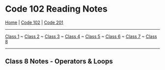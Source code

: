 # Code 102 Reading Notes

[Home](README.md) | [Code 102](https://melanie-johnston.github.io/reading-notes/102/home102.md) | [Code 201](https://melanie-johnston.github.io/reading-notes/201/home201.md)

---

[Class 1](https://melanie-johnston.github.io/reading-notes/102/class1) ~
[Class 2](https://melanie-johnston.github.io/reading-notes/102/class2.md) ~
[Class 3](https://melanie-johnston.github.io/reading-notes/102/class3.md) ~
[Class 4](https://melanie-johnston.github.io/reading-notes/102/class4.md) ~
[Class 5](https://melanie-johnston.github.io/reading-notes/102/class5.md) ~
[Class 6](https://melanie-johnston.github.io/reading-notes/102/class6.md) ~
[Class 7](https://melanie-johnston.github.io/reading-notes/102/class7.md) ~
[Class 8](https://melanie-johnston.github.io/reading-notes/102/class8.md) 

---

## Class 8 Notes - Operators & Loops